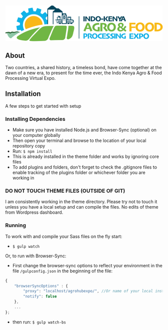 ![AgroHub Expo](wp-content/themes/agrohubmain/img/expo-logo.svg)

## About

Two countries, a shared history, a timeless bond, have come together at the dawn of a new era, to present for the time ever, the Indo Kenya Agro & Food Processing Virtual Expo. 


## Installation
A few steps to get started with setup


### Installing Dependencies
- Make sure you have installed Node.js and Browser-Sync (optional) on your computer globally
- Then open your terminal and browse to the location of your local repository copy
- Run: `$ npm install`
- This is already installed in the theme folder and works by ignoring core files
- To add plugins and folders, don't forget to check the .gitignore files to enable tracking of the plugins folder or whichever folder you are working in

### DO NOT TOUCH THEME FILES (OUTSIDE OF GIT)
I am consistently working in the theme directory. Please try not to touch it unless you have a local setup and can compile the files.
No edits of theme from Wordpress dashboard.

### Running
To work with and compile your Sass files on the fly start:

- `$ gulp watch`

Or, to run with Browser-Sync:

- First change the browser-sync options to reflect your environment in the file `/gulpconfig.json` in the beginning of the file:
```javascript
{
    "browserSyncOptions" : {
        "proxy": "localhost/agrohubexpo/", //Or name of your local installation folder
        "notify": false
    },
    ...
};
```
- then run: `$ gulp watch-bs`


